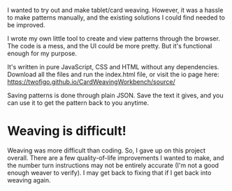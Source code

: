 I wanted to try out and make tablet/card weaving. However, it was a hassle to make patterns manually, and the existing solutions I could find needed to be improved.

I wrote my own little tool to create and view patterns through the browser. The code is a mess, and the UI could be more pretty. But it's functional enough for my purpose.

It's written in pure JavaScript, CSS and HTML without any dependencies. Download all the files and run the index.html file, or visit the io page here: https://twofigo.github.io/CardWeavingWorkbench/source/

Saving patterns is done through plain JSON. Save the text it gives, and you can use it to get the pattern back to you anytime.

# Weaving is difficult!
Weaving was more difficult than coding. So, I gave up on this project overall. There are a few quality-of-life improvements I wanted to make, and the number turn instructions may not be entirely accurate (I'm not a good enough weaver to verify). I may get back to fixing that if I get back into weaving again.

